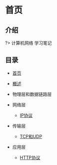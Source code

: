 # 首页

## 介绍

?> 计算机网络 学习笔记

## 目录

* [首页](README.md)
* [概述](https://github.com/sanmaomashi/Salute_Network/blob/main/docs/sections/1.%E6%A6%82%E8%BF%B0.md)
* 物理层和数据链路层
* 网络层
  * [IP协议](https://github.com/sanmaomashi/Salute_Network/blob/main/docs/sections/4.%E4%BC%A0%E8%BE%93%E5%B1%82/TCP%E5%92%8CUDP.md)

* 传输层
  * [TCP和UDP](https://github.com/sanmaomashi/Salute_Network/blob/main/docs/sections/4.%E4%BC%A0%E8%BE%93%E5%B1%82/TCP%E5%92%8CUDP.md)
* 应用层
  * [HTTP协议](https://github.com/sanmaomashi/Salute_Network/blob/main/docs/sections/5.%E5%BA%94%E7%94%A8%E5%B1%82/HTTP%E5%8D%8F%E8%AE%AE.md)

